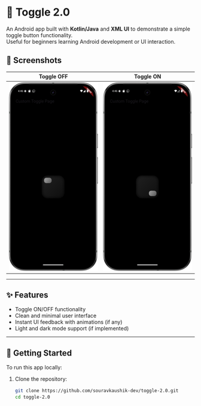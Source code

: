 # 🔘 Toggle 2.0

An Android app built with **Kotlin/Java** and **XML UI** to demonstrate a simple toggle button functionality.  
Useful for beginners learning Android development or UI interaction.

## 📸 Screenshots

| Toggle OFF                       | Toggle ON                       |
|----------------------------------|---------------------------------|
| ![Toggle OFF](screenshots/2.png) | ![Toggle ON](screenshots/1.png) |

---

## ✨ Features

- Toggle ON/OFF functionality
- Clean and minimal user interface
- Instant UI feedback with animations (if any)
- Light and dark mode support (if implemented)

---

## 🚀 Getting Started

To run this app locally:

1. Clone the repository:
   ```bash
   git clone https://github.com/souravkaushik-dev/toggle-2.0.git
   cd toggle-2.0
